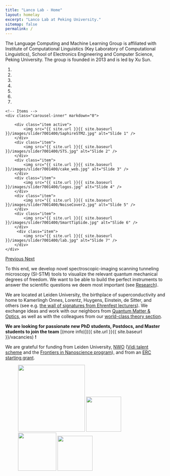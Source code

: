 ```yaml
---
title: "Lanco Lab - Home"
layout: homelay
excerpt: "Lanco Lab at Peking University."
sitemap: false
permalink: /
---
```


The Language Computing and Machine Learning Group is affiliated with Institute of Computational Linguistics (Key Laboratory of Computational Linguistics), School of Electronics Engineering and Computer Science, Peking University. The group is founded in 2013 and is led by Xu Sun.


<div markdown="0" id="carousel" class="carousel slide" data-ride="carousel" data-interval="5000" data-pause="hover" >
    <!-- Menu -->
    <ol class="carousel-indicators">
        <li data-target="#carousel" data-slide-to="0" class="active"></li>
        <li data-target="#carousel" data-slide-to="1"></li>
        <li data-target="#carousel" data-slide-to="2"></li>
        <li data-target="#carousel" data-slide-to="3"></li>
        <li data-target="#carousel" data-slide-to="4"></li>
        <li data-target="#carousel" data-slide-to="5"></li>
        <li data-target="#carousel" data-slide-to="6"></li>
    </ol>

    <!-- Items -->
    <div class="carousel-inner" markdown="0">

        <div class="item active">
            <img src="{{ site.url }}{{ site.baseurl }}/images/slider7001400/SaphireSTM2.jpg" alt="Slide 1" />
        </div>
        <div class="item">
            <img src="{{ site.url }}{{ site.baseurl }}/images/slider7001400/STS.jpg" alt="Slide 2" />
        </div>
        <div class="item">
            <img src="{{ site.url }}{{ site.baseurl }}/images/slider7001400/cake_web.jpg" alt="Slide 3" />
        </div>
        <div class="item">
            <img src="{{ site.url }}{{ site.baseurl }}/images/slider7001400/logos.jpg" alt="Slide 4" />
        </div>
        <div class="item">
            <img src="{{ site.url }}{{ site.baseurl }}/images/slider7001400/NoiseCover2.jpg" alt="Slide 5" />
        </div>
        <div class="item">
            <img src="{{ site.url }}{{ site.baseurl }}/images/slider7001400/SmartTipSide.jpg" alt="Slide 6" />
        </div>       
         <div class="item">
            <img src="{{ site.url }}{{ site.baseurl }}/images/slider7001400/lab.jpg" alt="Slide 7" />
        </div>
    </div>
  <a class="left carousel-control" href="#carousel" role="button" data-slide="prev">
    <span class="glyphicon glyphicon-chevron-left" aria-hidden="true"></span>
    <span class="sr-only">Previous</span>
  </a>
  <a class="right carousel-control" href="#carousel" role="button" data-slide="next">
    <span class="glyphicon glyphicon-chevron-right" aria-hidden="true"></span>
    <span class="sr-only">Next</span>
  </a>
</div>




To this end, we develop novel spectroscopic-imaging scanning tunneling microscopy (SI-STM) tools to visualize the relevant quantum mechanical degrees of freedom. We want to be able to build the perfect instruments to answer the  scientific questions we deem most important (see [Research](research)).

We are located at Leiden University, the birthplace of superconductivity and home to Kamerlingh Onnes, Lorentz, Huygens, Einstein, de Sitter, and others (see e.g. [the wall of signatures from Ehrenfest lecturers](https://www.lorentz.leidenuniv.nl/history/colloquium/muur_heel.html)). We exchange ideas and work with our neighbors from [Quantum Matter & Optics](http://www.physics.leidenuniv.nl/qo-home), as well as with the colleagues from our [world-class theory section](https://www.lorentz.leidenuniv.nl).

 **We are  looking for passionate new PhD students, Postdocs, and Master students to join the team** [(more info)]({{ site.url }}{{ site.baseurl }}/vacancies) **!**


We are grateful for funding from Leiden University, [NWO](www.nwo.nl) ([Vidi talent scheme](http://www.nwo.nl/en/research-and-results/programmes/Talent+Scheme) and the [Frontiers in Nanoscience program](https://www.universiteitleiden.nl/en/research/research-projects/science/frontiers-of-nanoscience-nanofront)), and from an [ERC starting grant](https://erc.europa.eu/funding/starting-grants).

<figure class="fourth">
  <img src="{{ site.url }}{{ site.baseurl }}/images/logopic/Logo_Leiden.jpg" style="width: 210px">
  <img src="{{ site.url }}{{ site.baseurl }}/images/logopic/Logo_Nanofront.jpg" style="width: 110px">
  <img src="{{ site.url }}{{ site.baseurl }}/images/logopic/Logo_NWO.jpg" style="width: 120px">
  <img src="{{ site.url }}{{ site.baseurl }}/images/logopic/Logo_ERC.jpg" style="width: 110px">
</figure>

